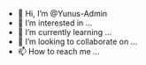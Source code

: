 - 👋 Hi, I’m @Yunus-Admin
- 👀 I’m interested in ...
- 🌱 I’m currently learning ...
- 💞️ I’m looking to collaborate on ...
- 📫 How to reach me ...

<!---
Yunus-Admin/Yunus-Admin is a ✨ special ✨ repository because its `README.md` (this file) appears on your GitHub profile.
You can click the Preview link to take a look at your changes.
--->
